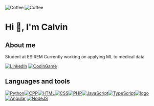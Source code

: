 <p><img src="https://img.shields.io/badge/Coffee-Yes_please-brightgreen?logo=github" alt="Coffee">
<img src="https://img.shields.io/badge/Currently-Jetlagged-blue?logo=github" alt="Coffee"> </p>
<h1 id="hi-i-m-calvin">Hi 👋, I&#39;m Calvin</h1>
<h2 id="about-me">About me</h2>
<p>Student at ESIREM
Currently working on applying ML to medical data</p>
<p><a href="https://www.linkedin.com/in/calvin-peyron/"><img src="https://github.com/PeyronCalvin/PeyronCalvin/blob/main/Icons/LinkedIn.png =40x40" alt="LinkedIn"></a> <a href="https://www.codingame.com/profile/f05cc33d15d896dac13e731733e9c3050393814"><img src="https://github.com/PeyronCalvin/PeyronCalvin/blob/main/Icons/Codingame.png =40x40" alt="CodinGame"></a></p>
<h2 id="languages-and-tools">Languages and tools</h2>
<p><a href="https://www.python.org"><img src="https://raw.githubusercontent.com/devicons/devicon/master/icons/python/python-original.svg =40x40" alt="Python"></a><a href="https://cplusplus.com/"><img src="https://raw.githubusercontent.com/devicons/devicon/master/icons/cplusplus/cplusplus-original.svg =40x40" alt="CPP"></a><a href="https://html.com/html5/"><img src="https://raw.githubusercontent.com/devicons/devicon/master/icons/html5/html5-original-wordmark.svg =40x40" alt="HTML"></a><a href="https://html.com/css/"><img src="https://raw.githubusercontent.com/devicons/devicon/master/icons/css3/css3-original-wordmark.svg =40x40" alt="CSS"></a><a href="https://www.php.net"><img src="https://raw.githubusercontent.com/devicons/devicon/master/icons/php/php-original.svg =40x40" alt="PHP"></a><a href="https://devdocs.io/javascript/"><img src="https://raw.githubusercontent.com/devicons/devicon/master/icons/javascript/javascript-original.svg =40x40" alt="JavaScript"></a><a href="https://www.typescriptlang.org/"><img src="https://raw.githubusercontent.com/devicons/devicon/master/icons/typescript/typescript-original.svg =40x40" alt="TypeScript"></a><a href="https://symfony.com"><img src="https://symfony.com/logos/symfony_black_03.svg =40x40" alt="logo"></a><a href="https://angular.io/"><img src="https://raw.githubusercontent.com/devicons/devicon/master/icons/angularjs/angularjs-original.svg =40x40" alt="Angular"></a>
<a href="https://nodejs.org/"><img src="https://raw.githubusercontent.com/devicons/devicon/master/icons/nodejs/nodejs-original-wordmark.svg =40x40" alt="NodeJS"></a></p>
